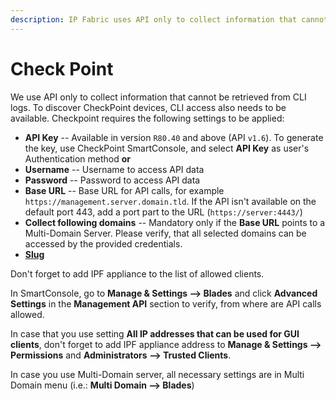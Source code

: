 ```yaml
---
description: IP Fabric uses API only to collect information that cannot be retrieved from CLI logs. To discover CheckPoint devices, CLI access also needs to be...
---
```


# Check Point

We use API only to collect information that cannot be retrieved from CLI logs. To discover CheckPoint devices, CLI access also needs to be available. Checkpoint requires the following settings to be applied:

- **API Key** -- Available in version `R80.40` and above (API `v1.6`). To generate the key, use CheckPoint SmartConsole, and select **API Key** as user's Authentication method **or**
- **Username** -- Username to access API data
- **Password** -- Password to access API data  
- **Base URL** -- Base URL for API calls, for example `https://management.server.domain.tld`. If the API isn't available on the default port 443, add a port part to the URL (`https://server:4443/`)
- **Collect following domains** -- Mandatory only if the **Base URL** points to a Multi-Domain Server. Please verify, that all selected domains can be accessed by the provided credentials.
- [**Slug**](index.md#slug-and-comment)

Don't forget to add IPF appliance to the list of allowed clients.

In SmartConsole, go to **Manage & Settings --> Blades** and click **Advanced Settings** in the **Management API** section to verify, from where are API calls allowed.

In case that you use setting **All IP addresses that can be used for GUI clients**, don't forget to add IPF appliance address to **Manage & Settings --> Permissions** and **Administrators --> Trusted Clients**.

In case you use Multi-Domain server, all necessary settings are in Multi Domain menu (i.e.: **Multi Domain --> Blades**)
